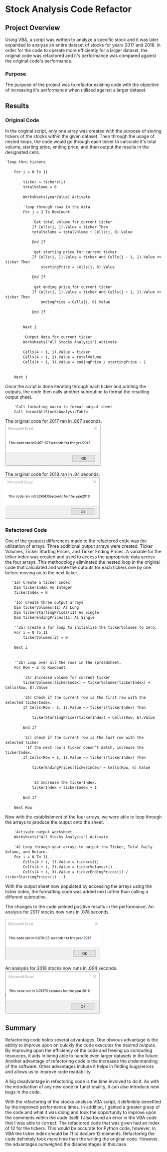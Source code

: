 # Stock Analysis Code Refactor

## Project Overview

Using VBA, a script was written to analyze a specific stock and it was later expanded to analyze an entire dataset of stocks for years 2017 and 2018.  In order for the code to operate more efficiently for a larger dataset, the original code was refactored and it's performance was compared against the original code's performance.

### Purpose

The purpose of the project was to refactor existing code with the objective of increasing it's performance when utilized against a larger dataset.

## Results

### Original Code
In the original script, only one array was created with the purpose of storing tickers of the stocks within the given dataset. Then through the usage of nested loops, the code would go through each ticker to calculate it's total volume, starting price, ending price, and then output the results in the designated cells.

```
'loop thru tickers
    
    For i = 0 To 11
    
        ticker = tickers(i)
        totalVolume = 0
        
        Worksheets(yearValue).Activate
        
        'loop through rows in the data
        For j = 2 To RowCount
        
            'Get total volume for current ticker
            If Cells(j, 1).Value = ticker Then
            totalVolume = totalVolume + Cells(j, 8).Value
            
            End If
        
            'get starting price for current ticker
            If Cells(j, 1).Value = ticker And Cells(j - 1, 1).Value <> ticker Then
                startingPrice = Cells(j, 6).Value
                
            End If
        
            'get ending price for current ticker
            If Cells(j, 1).Value = ticker And Cells(j + 1, 1).Value <> ticker Then
                endingPrice = Cells(j, 6).Value
                
            End If
                    
            
        Next j
        
        'Output data for current ticker
        Worksheets("All Stocks Analysis").Activate
            
        Cells(4 + i, 1).Value = ticker
        Cells(4 + i, 2).Value = totalVolume
        Cells(4 + i, 3).Value = endingPrice / startingPrice - 1
        
        
    Next i
```
Once the script is done iterating through each ticker and printing the outputs, the code then calls another subroutine to format the resulting output sheet.

```
    'Call formating macro to format output sheet
    Call formatAllStocksAnalysisTable
```

The original code for 2017 ran in .867 seconds.
![original_stocks_analysis_2017](Resources\original_stocks_analysis_2017.png)

The original code for 2018 ran in .84 seconds.
![original_stocks_analysis_2018](Resources\original_stocks_analysis_2018.png)

### Refactored Code

One of the greatest differences made to the refactored code was the utilization of arrays.  Three additional output arrays were created: Ticker Volumes, Ticker Starting Prices, and Ticker Ending Prices.  A variable for the ticker index was created and used to access the appropriate data across the four arrays.  This methodology eliminated the nested loop in the original code that calculated and wrote the outputs for each tickers one by one before moving on to the next ticker. 

```
   '1a) Create a ticker Index
    Dim tickerIndex As Integer
    tickerIndex = 0
    
    '1b) Create three output arrays
    Dim tickerVolumes(11) As Long
    Dim tickerStartingPrices(11) As Single
    Dim tickerEndingPrices(11) As Single
        
    ''2a) Create a for loop to initialize the tickerVolumes to zero.
    For i = 0 To 11
        tickerVolumes(i) = 0
    
    Next i
     
        
    ''2b) Loop over all the rows in the spreadsheet.
    For Row = 2 To RowCount
    
        '3a) Increase volume for current ticker
        tickerVolumes(tickerIndex) = tickerVolumes(tickerIndex) + Cells(Row, 8).Value
        
        '3b) Check if the current row is the first row with the selected tickerIndex.
        If Cells(Row - 1, 1).Value <> tickers(tickerIndex) Then
        
            tickerStartingPrices(tickerIndex) = Cells(Row, 6).Value
            
        End If
        
        '3c) check if the current row is the last row with the selected ticker
         'If the next row’s ticker doesn’t match, increase the tickerIndex.
        If Cells(Row + 1, 1).Value <> tickers(tickerIndex) Then
        
            tickerEndingPrices(tickerIndex) = Cells(Row, 6).Value
            

            '3d Increase the tickerIndex.
            tickerIndex = tickerIndex + 1
            
        End If
    
    Next Row
```
Now with the establishment of the four arrays, we were able to loop through the arrays to produce the output onto the sheet.

```
    'Activate output worksheet
    Worksheets("All Stocks Analysis").Activate
    
    '4) Loop through your arrays to output the Ticker, Total Daily Volume, and Return.
    For i = 0 To 11
        Cells(4 + i, 1).Value = tickers(i)
        Cells(4 + i, 2).Value = tickerVolumes(i)
        Cells(4 + i, 3).Value = tickerEndingPrices(i) / tickerStartingPrices(i) - 1
```
With the output sheet now populated by accessing the arrays using the ticker index, the formatting code was added next rather than calling a different subroutine.

The changes to the code yielded positive results in the performance.  An analysis for 2017 stocks now runs in .078 seconds.

![VBA_Challenge_2017](Resources\VBA_Challenge_2017.png)

An analysis for 2018 stocks now runs in .094 seconds.
![VBA_Challenge_2018](Resources\VBA_Challenge_2018.png)

## Summary

Refactoring code holds several advantages.  One obvious advantage is the ability to improve upon on quickly the code executes the desired outputs.  By improving upon the efficiency of the code and freeing up computing resources, it aids in being able to handle even larger datasets in the future.  Another advantage of refactoring code is the increases the understanding of the software.  Other advantages include it helps in finding bugs/errors and allows us to improve code readability.

A big disadvantage in refactoring code is the time involved to do it.  As with the introduction of any new code or functionality, it can also introduce new bugs in the code.

With the refactoring of the stocks analysis VBA script, it definitely benefited by the improved performance times.  In addition, I gained a greater grasp of the code and what it was doing and took the opportunity to improve upon the comments within the code itself. I also found an error in the VBA code that I was able to correct.  The refactored code that was given had an index of 12 for the tickers.  This would be accurate for Python code, however, in VBA the ticker index should be 11 to declare 12 elements.  Refactoring the code definitely took more time than the writing the original code.  However, the advantages outweighed the disadvantages in this case.